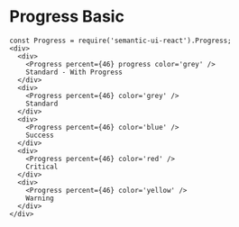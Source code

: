 # Progress Basic

    const Progress = require('semantic-ui-react').Progress;
    <div>
      <div>
        <Progress percent={46} progress color='grey' />
        Standard - With Progress
      </div>
      <div>
        <Progress percent={46} color='grey' />
        Standard
      </div>
      <div>
        <Progress percent={46} color='blue' />
        Success
      </div>
      <div>
        <Progress percent={46} color='red' />
        Critical
      </div>
      <div>
        <Progress percent={46} color='yellow' />
        Warning
      </div>
    </div>

